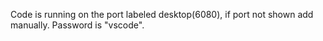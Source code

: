 Code is running on the port labeled desktop(6080), if port not shown add manually. Password is "vscode".
